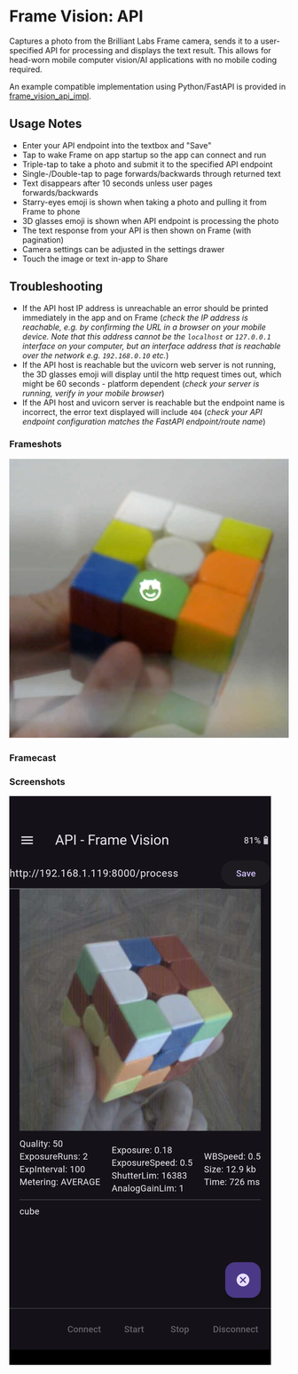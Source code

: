 # Frame Vision: API

Captures a photo from the Brilliant Labs Frame camera, sends it to a user-specified API for processing and displays the text result. This allows for head-worn mobile computer vision/AI applications with no mobile coding required.

An example compatible implementation using Python/FastAPI is provided in [frame_vision_api_impl](https://github.com/CitizenOneX/frame_vision_api_impl).

## Usage Notes
* Enter your API endpoint into the textbox and "Save"
* Tap to wake Frame on app startup so the app can connect and run
* Triple-tap to take a photo and submit it to the specified API endpoint
* Single-/Double-tap to page forwards/backwards through returned text
* Text disappears after 10 seconds unless user pages forwards/backwards
* Starry-eyes emoji is shown when taking a photo and pulling it from Frame to phone
* 3D glasses emoji is shown when API endpoint is processing the photo
* The text response from your API is then shown on Frame (with pagination)
* Camera settings can be adjusted in the settings drawer
* Touch the image or text in-app to Share

## Troubleshooting
* If the API host IP address is unreachable an error should be printed immediately in the app and on Frame (_check the IP address is reachable, e.g. by confirming the URL in a browser on your mobile device. Note that this address cannot be the `localhost` or `127.0.0.1` interface on your computer, but an interface address that is reachable over the network e.g. `192.168.0.10` etc._)
* If the API host is reachable but the uvicorn web server is not running, the 3D glasses emoji will display until the http request times out, which might be 60 seconds - platform dependent (_check your server is running, verify in your mobile browser_)
* If the API host and uvicorn server is reachable but the endpoint name is incorrect, the error text displayed will include `404` (_check your API endpoint configuration matches the FastAPI endpoint/route name_)

### Frameshots
![Frameshot](docs/frameshot.png)

### Framecast


### Screenshots
![Screenshot](docs/screenshot.png)